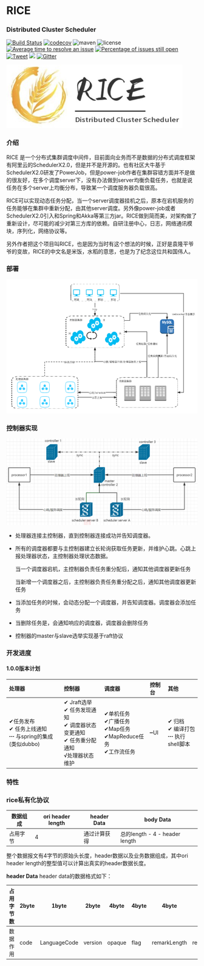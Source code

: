 # RICE
### Distributed Cluster Scheduler
[![Build Status](https://travis-ci.org/apache/incubator-dubbo.svg?branch=master)](https://travis-ci.org/apache/incubator-dubbo)
[![codecov](https://codecov.io/gh/apache/incubator-dubbo/branch/master/graph/badge.svg)](https://codecov.io/gh/apache/incubator-dubbo)
![maven](https://img.shields.io/maven-central/v/org.apache.dubbo/dubbo.svg)
![license](https://img.shields.io/github/license/alibaba/dubbo.svg)
[![Average time to resolve an issue](http://isitmaintained.com/badge/resolution/apache/incubator-dubbo.svg)](http://isitmaintained.com/project/apache/incubator-dubbo "Average time to resolve an issue")
[![Percentage of issues still open](http://isitmaintained.com/badge/open/apache/incubator-dubbo.svg)](http://isitmaintained.com/project/apache/incubator-dubbo "Percentage of issues still open")
[![Tweet](https://img.shields.io/twitter/url/http/shields.io.svg?style=social)](https://twitter.com/intent/tweet?text=Apache%20Dubbo%20(incubating)%20is%20a%20high-performance%2C%20java%20based%2C%20open%20source%20RPC%20framework.&url=http://dubbo.incubator.apache.org/&via=ApacheDubbo&hashtags=rpc,java,dubbo,micro-service)
[![](https://img.shields.io/twitter/follow/ApacheDubbo.svg?label=Follow&style=social&logoWidth=0)](https://twitter.com/intent/follow?screen_name=ApacheDubbo)
[![Gitter](https://badges.gitter.im/alibaba/dubbo.svg)](https://gitter.im/alibaba/dubbo?utm_source=badge&utm_medium=badge&utm_campaign=pr-badge)

![rice_logo](https://github.com/gaojiayi/RICE/blob/master/doc/rice_logo.jpg)

### 介绍
RICE 是一个分布式集群调度中间件，目前面向业务而不是数据的分布式调度框架有阿里云的SchedulerX2.0，但是并不是开源的。也有社区大牛基于SchedulerX2.0研发了PowerJob，但是power-job作者在集群容错方面并不是做的很友好，在多个调度server下，没有办法做到server均衡负载任务，也就是说任务在多个server上均衡分布，导致某一个调度服务器负载很高。

RICE可以实现动态任务分配，当一个server调度器挂机之后，原本在宕机服务的任务能够在集群中重新分配，由其他server调度。另外像power-job或者SchedulerX2.0引入和Spring和Akka等第三方jar。RICE做到简而美，对架构做了重新设计，尽可能的减少对第三方库的依赖。自研注册中心，日志，网络通讯模块，序列化，网络协议等。

另外作者把这个项目叫RICE，也是因为当时有这个想法的时候，正好是袁隆平爷爷的变故，RICE的中文名是米饭，水稻的意思，也是为了纪念这位共和国伟人。

### 部署
![rice_deploy](https://github.com/gaojiayi/RICE/blob/master/doc/rice_deploy.png)

### 控制器实现
![rice_deploy](https://github.com/gaojiayi/RICE/blob/master/doc/rice_controller.png)
* 处理器连接主控制器，直到控制器连接成功并告知调度器。

* 所有的调度器都要与主控制器建立长轮询获取任务更新，并维护心跳。心跳上报处理器状态，主控制器处理状态数据。

  当一个调度器宕机，主控制器负责任务重分配后，通知其他调度器更新任务

  当新增一个调度器之后，主控制器负责任务重分配之后，通知其他调度器更新任务

* 当添加任务的时候，会动态分配一个调度器，并告知调度器。调度器会添加任务

* 当删除任务是，会通知响应的调度器，调度器会删除任务

* 控制器的master与slave选举实现基于raft协议

### 开发进度
#### 1.0.0版本计划
| **处理器**  | **控制器**  | **调度器**  | **控制台**  |**其他**   |
| :------------ | :------------ | :------------ | :------------ | :------------ |
| ✔任务发布 </br>✔ 任务上线通知 </br>┅ 与spring的集成(类似dubbo)|✔ Jraft选举 </br> ✔ 任务发现通知 </br> ✔  调度器状态变更通知 </br> ✔  任务重分配通知</br>√处理器状态维护</br>  | ✔单机任务</br>✔广播任务</br>✔Map任务</br>✔MapReduce任务</br>✔工作流任务</br>| ┅UI</br>     |  ✔ 归档 </br>  ✔ 编译打包</br>  ┅ 执行shell脚本   |      |



### 特性


### rice私有化协议
|  数据组成 |  ori header length  | header Data   |   body Data |
| ------------ | ------------ | ------------ | ------------ |
| 占用字节  | 4  |  通过计算获得 |  总的length - 4 - header length | |

整个数据报文有4字节的原始头长度，header数据以及业务数据组成，其中ori header length的整型值可以计算出真实的header数据长度。

**header Data**
header data的数据格式如下：

|  占用字节数 |  2byte | 1byte |   2byte | 4byte  | 4byte | 4byte  | 未知 byte  | 4byte | 未知 byte |
| ------------ | ------------ | ------------ | ------------ | ------------ | ------------ | ------------ | ------------ | ------------ | ------------ |
| 数据作用  | code | LanguageCode |   version | opaque  | flag | remarkLength  | remarkContent  | extFieldsLength | ExtFields |











